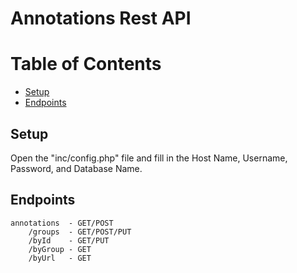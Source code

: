 # Annotations Rest API

# Table of Contents
- [Setup](#setup)
- [Endpoints](#endpoints)

## Setup
Open the "inc/config.php" file and fill in the Host Name, Username, Password, and Database Name.

## Endpoints
```
annotations  - GET/POST
    /groups  - GET/POST/PUT
    /byId    - GET/PUT
    /byGroup - GET
    /byUrl   - GET
```
